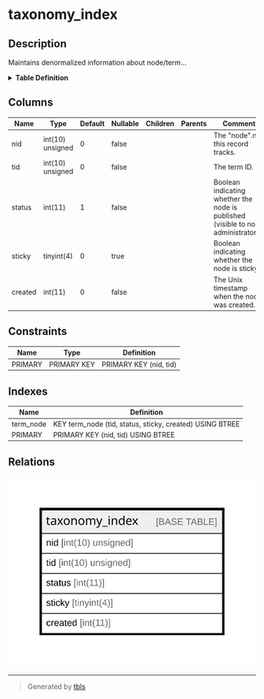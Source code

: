# taxonomy_index

## Description

Maintains denormalized information about node/term…

<details>
<summary><strong>Table Definition</strong></summary>

```sql
CREATE TABLE `taxonomy_index` (
  `nid` int(10) unsigned NOT NULL DEFAULT 0 COMMENT 'The "node".nid this record tracks.',
  `tid` int(10) unsigned NOT NULL DEFAULT 0 COMMENT 'The term ID.',
  `status` int(11) NOT NULL DEFAULT 1 COMMENT 'Boolean indicating whether the node is published (visible to non-administrators).',
  `sticky` tinyint(4) DEFAULT 0 COMMENT 'Boolean indicating whether the node is sticky.',
  `created` int(11) NOT NULL DEFAULT 0 COMMENT 'The Unix timestamp when the node was created.',
  PRIMARY KEY (`nid`,`tid`),
  KEY `term_node` (`tid`,`status`,`sticky`,`created`)
) ENGINE=InnoDB DEFAULT CHARSET=utf8mb4 COLLATE=utf8mb4_general_ci COMMENT='Maintains denormalized information about node/term…'
```

</details>

## Columns

| Name | Type | Default | Nullable | Children | Parents | Comment |
| ---- | ---- | ------- | -------- | -------- | ------- | ------- |
| nid | int(10) unsigned | 0 | false |  |  | The "node".nid this record tracks. |
| tid | int(10) unsigned | 0 | false |  |  | The term ID. |
| status | int(11) | 1 | false |  |  | Boolean indicating whether the node is published (visible to non-administrators). |
| sticky | tinyint(4) | 0 | true |  |  | Boolean indicating whether the node is sticky. |
| created | int(11) | 0 | false |  |  | The Unix timestamp when the node was created. |

## Constraints

| Name | Type | Definition |
| ---- | ---- | ---------- |
| PRIMARY | PRIMARY KEY | PRIMARY KEY (nid, tid) |

## Indexes

| Name | Definition |
| ---- | ---------- |
| term_node | KEY term_node (tid, status, sticky, created) USING BTREE |
| PRIMARY | PRIMARY KEY (nid, tid) USING BTREE |

## Relations

![er](taxonomy_index.svg)

---

> Generated by [tbls](https://github.com/k1LoW/tbls)
